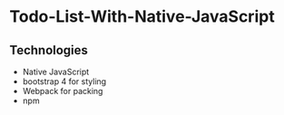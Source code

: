 # Todo-List-With-Native-JavaScript

## Technologies
* Native JavaScript
* bootstrap 4 for styling
* Webpack for packing
* npm
